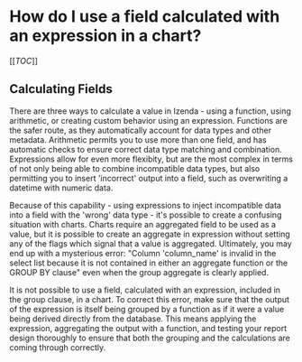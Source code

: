 # How do I use a field calculated with an expression in a chart?

[[_TOC_]]

## Calculating Fields

There are three ways to calculate a value in Izenda - using a function, using arithmetic, or creating custom behavior using an expression. Functions are the safer route, as they automatically account for data types and other metadata. Arithmetic permits you to use more than one field, and has automatic checks to ensure correct data type matching and combination. Expressions allow for even more flexibity, but are the most complex in terms of not only being able to combine incompatible data types, but also permitting you to insert 'incorrect' output into a field, such as overwriting a datetime with numeric data. 

Because of this capability - using expressions to inject incompatible data into a field with the 'wrong' data type - it's possible to create a confusing situation with charts. Charts require an aggregated field to be used as a value, but it is possible to create an aggregate in expression without setting any of the flags which signal that a value is aggregated. Ultimately, you may end up with a mysterious error: "Column 'column_name' is invalid in the select list because it is not contained in either an aggregate function or the GROUP BY clause" even when the group aggregate is clearly applied. 

It is not possible to use a field, calculated with an expression, included in the group clause, in a chart. To correct this error, make sure that the output of the expression is itself being grouped by a function as if it were a value being derived directly from the database. This means applying the expression, aggregating the output with a function, and testing your report design thoroughly to ensure that both the grouping and the calculations are coming through correctly.